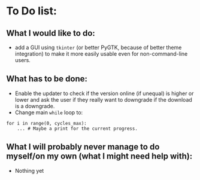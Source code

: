 # To Do list:
## What I would like to do:   
* add a GUI using `tkinter` (or better PyGTK, because of better theme integration) to make it more easily usable even for non-command-line users.  
## What has to be done:
* Enable the updater to check if the version online (if unequal) is higher or lower and ask the user if they really want to downgrade if the download is a downgrade.
* Change main `while` loop to:
```python3
for i in range(0, cycles_max):
    ... # Maybe a print for the current progress.
```
<!--* -->
## What I will probably never manage to do myself/on my own (what I might need help with):
* Nothing yet

